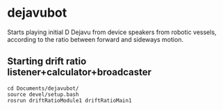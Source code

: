 # dejavubot
Starts playing initial D Dejavu from device speakers from robotic vessels, according to the ratio between forward and sideways motion.


## Starting drift ratio listener+calculator+broadcaster

```shell
cd Documents/dejavubot/
source devel/setup.bash
rosrun driftRatioModule1 driftRatioMain1
```
